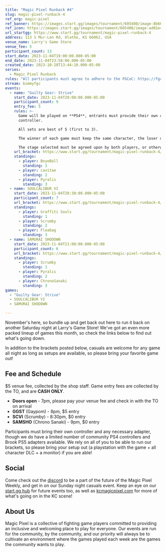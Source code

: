 ```yaml
---
title: "Magic Pixel Runback #4"
slug: magic-pixel-runback-4
ref_org: magic-pixel
ref_banner: https://images.start.gg/images/tournament/605400/image-8b66e9c14a0894a246bc1349be7d5465.png?ehk=%2BWUDFXlSORorQ%2BWOYmNRagLZteMr%2BVGCZT8BoPbDOGQ%3D&ehkOptimized=UYLeeTA%2BsxaFe%2BC%2FlhSFcPUhBkf8eY5yHWm0WFVEtrQ%3D
ref_icon: https://images.start.gg/images/tournament/605400/image-ad01e44334d84913a1c561a600303520.png?ehk=RUup92HP%2BwtojkI8tbuEdE6noJ0rWIuDYxmKk6OdmQE%3D&ehkOptimized=872b6jnvJxpVMTwYg9w1%2BzJamV2VTs71ltfxP3UmIBw%3D
url_startgg: https://www.start.gg/tournament/magic-pixel-runback-4
address: 113 S Mur-Len Rd, Olathe, KS 66062, USA
venue_name: Larry's Game Store
venue_fee: 5
participant_count: 13
start_date: 2023-11-04T19:00:00.000-05:00
end_date: 2023-11-04T23:58:00.000-05:00
created_date: 2023-10-28T13:44:10.000-05:00
series:
  - Magic Pixel Runback
rules: "All participants must agree to adhere to the FGCoC: https://fgcoc.com/"
stream: bimmyfgc
events:
  - name: "Guilty Gear: Strive"
    start_date: 2023-11-04T20:00:00.000-05:00
    participant_count: 9
    entry_fee: 5
    rules: >-
      Game will be played on **PS4**, entrants must provide their own compatible
      controller.  

      All sets are best of 5 (first to 3).  

      The winner of each game must keep the same character, the loser of that game may switch characters.  

      The stage selected must be agreed upon by both players, or otherwise selected at random.
    url_bracket: https://www.start.gg/tournament/magic-pixel-runback-4/events/strive/brackets/1501183/2264143
    standings:
      - player: BoyeBall
        standing: 1
      - player: cavitae
        standing: 2
      - player: Pyralis
        standing: 3
  - name: SOULCALIBUR VI
    start_date: 2023-11-04T20:30:00.000-05:00
    participant_count: 7
    url_bracket: https://www.start.gg/tournament/magic-pixel-runback-4/events/scvi-double-elimination/brackets/1501187/2264147
    standings:
      - player: Graffiti Souls
        standing: 1
      - player: Scrumby
        standing: 2
      - player: Fleabag
        standing: 3
  - name: SAMURAI SHODOWN
    start_date: 2023-11-04T21:00:00.000-05:00
    participant_count: 6
    url_bracket: https://www.start.gg/tournament/magic-pixel-runback-4/events/samurai-shodown/brackets/1501196/2264163
    standings:
      - player: Scrumby
        standing: 1
      - player: Pyralis
        standing: 2
      - player: ChronoSanaki
        standing: 3
games:
  - "Guilty Gear: Strive"
  - SOULCALIBUR VI
  - SAMURAI SHODOWN

---
```


November's here, so bundle up and get back out here to run it back on another Saturday night at Larry's Game Store! We've got an even more packed lineup of games this month, so check the links below to find out what's going down.

In addition to the brackets posted below, casuals are welcome for any game all night as long as setups are available, so please bring your favorite game out!

## Fee and Schedule
$5 venue fee, collected by the shop staff. Game entry fees are collected by the TO, and are **CASH ONLY**.

- **Doors open** - 7pm, please pay your venue fee and check in with the TO on arrival
- **GGST** (Gaypom) - 8pm, $5 entry 
- **SCVI** (Scrumby) - 8:30pm, $0 entry
- **SAMSHO** (Chrono Sanaki) - 9pm, $0 entry

Participants must bring their own controller and any necessary adapter, though we do have a limited number of community PS4 controllers and Brook PS5 adapters available. We rely on all of you to be able to run our brackets, so please bring your setup out (a playstation with the game + all character DLC + a monitor) if you are able!  

## Social
Come check out the [discord](https://discord.gg/jkmn6CVrrQ) to be a part of the future of the Magic Pixel Weekly, and get in on our Sunday night casuals event. Keep an eye on our [start.gg hub](https://www.start.gg/hub/magic-pixel) for future events too, as well as [kcmagicpixel.com](https://kcmagicpixel.com) for more of what's going on in the KC scene!

## About Us

Magic Pixel is a collective of fighting game players committed to providing an inclusive and welcoming place to play for everyone. Our events are run for the community, by the community, and our priority will always be to cultivate an environment where the games played each week are the games the community wants to play.
  